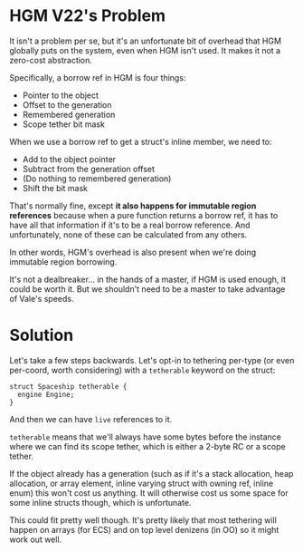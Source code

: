 
# HGM V22's Problem

It isn't a problem per se, but it's an unfortunate bit of overhead that HGM globally puts on the system, even when HGM isn't used. It makes it not a zero-cost abstraction.

Specifically, a borrow ref in HGM is four things:

 * Pointer to the object
 * Offset to the generation
 * Remembered generation
 * Scope tether bit mask

When we use a borrow ref to get a struct's inline member, we need to:

 * Add to the object pointer
 * Subtract from the generation offset
 * (Do nothing to remembered generation)
 * Shift the bit mask

That's normally fine, except **it also happens for immutable region references** because when a pure function returns a borrow ref, it has to have all that information if it's to be a real borrow reference. And unfortunately, none of these can be calculated from any others.

In other words, HGM's overhead is also present when we're doing immutable region borrowing.

It's not a dealbreaker... in the hands of a master, if HGM is used enough, it could be worth it. But we shouldn't need to be a master to take advantage of Vale's speeds.


# Solution

Let's take a few steps backwards. Let's opt-in to tethering per-type (or even per-coord, worth considering) with a `tetherable` keyword on the struct:

```
struct Spaceship tetherable {
  engine Engine;
}
```

And then we can have `live` references to it.

`tetherable` means that we'll always have some bytes before the instance where we can find its scope tether, which is either a 2-byte RC or a scope tether.

If the object already has a generation (such as if it's a stack allocation, heap allocation, or array element, inline varying struct with owning ref, inline enum) this won't cost us anything. It will otherwise cost us some space for some inline structs though, which is unfortunate.

This could fit pretty well though. It's pretty likely that most tethering will happen on arrays (for ECS) and on top level denizens (in OO) so it might work out well.



